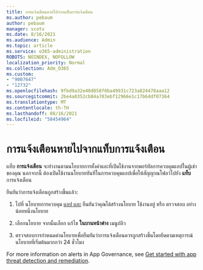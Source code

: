 ```yaml
---
title: การแจ้งเตือนหายไปจากแท็บการแจ้งเตือน
ms.author: pebaum
author: pebaum
manager: scotv
ms.date: 8/16/2021
ms.audience: Admin
ms.topic: article
ms.service: o365-administration
ROBOTS: NOINDEX, NOFOLLOW
localization_priority: Normal
ms.collection: Adm_O365
ms.custom:
- "9007647"
- "12732"
ms.openlocfilehash: 9fbd9a32e40d858f0ba49931c723a824478aaa12
ms.sourcegitcommit: 2be4a0352cb84a703ebf12966e1c17b64df07364
ms.translationtype: MT
ms.contentlocale: th-TH
ms.lasthandoff: 08/16/2021
ms.locfileid: "58454964"
---
```

# <a name="alerts-missing-from-alerts-tab"></a>การแจ้งเตือนหายไปจากแท็บการแจ้งเตือน

แท็บ **การแจ้งเตือน** จะทํางานตามนโยบายการตั้งค่าและที่เปิดใช้งานจากพอร์ทัลการควบคุมแอปในผู้เช่าของคุณ นอกจากนี้ ต้องเปิดใช้งานนโยบายทันทีในการควบคุมแอปเพื่อให้สัญญาณโฟลว์ไปยัง **แท็บ** การแจ้งเตือน 

ยืนยันว่าการแจ้งเตือนถูกสร้างขึ้นแล้ว:

1. ไปที่ นโยบายการควบคุม [แอป และ](https://compliance.microsoft.com/m365appprotection?viewid=policies) ยืนยันว่าคุณได้สร้างนโยบาย ใช้งานอยู่ หรือ ตรวจสอบ อย่างน้อยหนึ่งนโยบาย

1. เลือกนโยบาย จากนั้นเลือก แก้ไข **ในบานหน้าต่าง** เมนูปลิว 

1. ตรวจสอบการกําหนดค่านโยบายเพื่อยืนยันว่าการแจ้งเตือนควรถูกสร้างขึ้นโดยยึดตามเหตุการณ์นโยบายที่เริ่มต้นมากกว่า 24 ชั่วโมง

For more information on alerts in App Governance, see [Get started with app threat detection and remediation](https://docs.microsoft.com/microsoft-365/compliance/app-governance-detect-remediate-get-started).